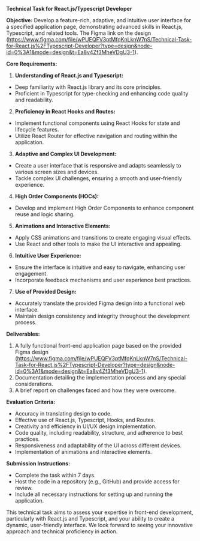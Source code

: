 **Technical Task for React.js/Typescript Developer**

**Objective:**
Develop a feature-rich, adaptive, and intuitive user interface for a specified application page, demonstrating advanced skills in React.js, Typescript, and related tools. The Figma link on the design (https://www.figma.com/file/wPUEQFV3ptMfqKnLknW7nS/Technical-Task-for-React.js%2FTypescript-Developer?type=design&node-id=0%3A1&mode=design&t=Ea8v4Zf3MheVDgU3-1).

**Core Requirements:**

1. **Understanding of React.js and Typescript:**
- Deep familiarity with React.js library and its core principles.
- Proficient in Typescript for type-checking and enhancing code quality and readability.

2. **Proficiency in React Hooks and Routes:**
- Implement functional components using React Hooks for state and lifecycle features.
- Utilize React Router for effective navigation and routing within the application.

3. **Adaptive and Complex UI Development:**
- Create a user interface that is responsive and adapts seamlessly to various screen sizes and devices.
- Tackle complex UI challenges, ensuring a smooth and user-friendly experience.

4. **High Order Components (HOCs):**
- Develop and implement High Order Components to enhance component reuse and logic sharing.

5. **Animations and Interactive Elements:**
- Apply CSS animations and transitions to create engaging visual effects.
- Use React and other tools to make the UI interactive and appealing.

6. **Intuitive User Experience:**
- Ensure the interface is intuitive and easy to navigate, enhancing user engagement.
- Incorporate feedback mechanisms and user experience best practices.

7. **Use of Provided Design:**
- Accurately translate the provided Figma design into a functional web interface.
- Maintain design consistency and integrity throughout the development process.

**Deliverables:**

1. A fully functional front-end application page based on the provided Figma design (https://www.figma.com/file/wPUEQFV3ptMfqKnLknW7nS/Technical-Task-for-React.js%2FTypescript-Developer?type=design&node-id=0%3A1&mode=design&t=Ea8v4Zf3MheVDgU3-1).
2. Documentation detailing the implementation process and any special considerations.
3. A brief report on challenges faced and how they were overcome.

**Evaluation Criteria:**

- Accuracy in translating design to code.
- Effective use of React.js, Typescript, Hooks, and Routes.
- Creativity and efficiency in UI/UX design implementation.
- Code quality, including readability, structure, and adherence to best practices.
- Responsiveness and adaptability of the UI across different devices.
- Implementation of animations and interactive elements.

**Submission Instructions:**

- Complete the task within 7 days.
- Host the code in a repository (e.g., GitHub) and provide access for review.
- Include all necessary instructions for setting up and running the application.

This technical task aims to assess your expertise in front-end development, particularly with React.js and Typescript, and your ability to create a dynamic, user-friendly interface. We look forward to seeing your innovative approach and technical proficiency in action.
